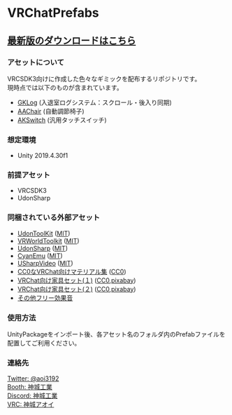 # VRChatPrefabs
## [最新版のダウンロードはこちら](https://github.com/AoiKamishiro/VRChatPrefabs/releases)  
  
### アセットについて  
VRCSDK3向けに作成した色々なギミックを配布するリポジトリです。  
現時点では以下のものが含まれています。　　
* [GKLog](https://github.com/AoiKamishiro/VRC_UdonPrefabs/blob/master/Assets/00Kamishiro/GKLog/_Resources/Documents/GKLog-README.md) (入退室ログシステム：スクロール・後入り同期)  
* [AAChair](https://github.com/AoiKamishiro/VRChatPrefabs/blob/master/Assets/00Kamishiro/AAChair/AAChair-README_JP.md) (自動調節椅子)
* [AKSwitch](https://github.com/AoiKamishiro/VRC_UdonPrefabs/blob/master/Assets/00Kamishiro/AKSwitch/_Resources/Documents/AKSwitch-README_JP.md) (汎用タッチスイッチ)  

### 想定環境  
* Unity 2019.4.30f1  

### 前提アセット  
* VRCSDK3  
* UdonSharp  

### 同梱されている外部アセット  
* [UdonToolKit](https://github.com/orels1/UdonToolkit)  ([MIT][01])  
* [VRWorldToolkit](https://github.com/oneVR/VRWorldToolkit)  ([MIT][01])  
* [UdonSharp](https://github.com/merlinvr/udonsharp)  ([MIT][01])  
* [CyanEmu](https://github.com/CyanLaser/CyanEmu)  ([MIT][01])  
* [USharpVideo](https://github.com/MerlinVR/USharpVideo)  ([MIT][01])  
* [CC0なVRChat向けマテリアル集](https://coquelicotz.booth.pm/items/2516986) ([CC0][02])  
* [VRChat向け家具セット(１)](https://coquelicotz.booth.pm/items/1276329) ([CC0][02],[pixabay][03])  
* [VRChat向け家具セット(２)](https://coquelicotz.booth.pm/items/1573249) ([CC0][02],[pixabay][03])  
* [その他フリー効果音](https://soundeffect-lab.info/)

### 使用方法  
UnityPackageをインポート後、各アセット名のフォルダ内のPrefabファイルを配置してご利用ください。  

### 連絡先  
[Twitter: @aoi3192](https://twitter.com/aoi3192)  
[Booth: 神城工業](https://kamishirolab.booth.pm/)  
[Discord: 神城工業](https://discord.gg/8muNKrzaSK)  
[VRC: 神城アオイ](https://vrchat.com/home/user/usr_19514816-2cf8-43cc-a046-9e2d87d15af7)

[01]:https://mit-license.org/
[02]:https://creativecommons.org/share-your-work/public-domain/cc0/
[03]:https://pixabay.com/
